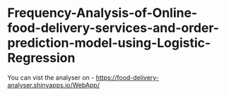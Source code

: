 # Frequency-Analysis-of-Online-food-delivery-services-and-order-prediction-model-using-Logistic-Regression



You can vist the analyser on - https://food-delivery-analyser.shinyapps.io/WebApp/



